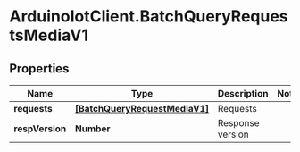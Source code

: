 # ArduinoIotClient.BatchQueryRequestsMediaV1

## Properties

Name | Type | Description | Notes
------------ | ------------- | ------------- | -------------
**requests** | [**[BatchQueryRequestMediaV1]**](BatchQueryRequestMediaV1.md) | Requests | 
**respVersion** | **Number** | Response version | 


